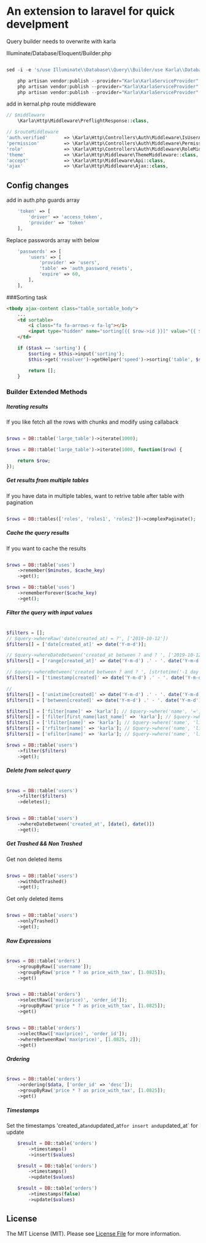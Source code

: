 # An extension to laravel for quick develpment

Query builder needs to overwrite with karla

Illuminate/Database/Eloquent/Builder.php

```php

sed -i -e 's/use Illuminate\\Database\\Query\\Builder/use Karla\\Database\\Query\\Builder/g' vendor/laravel/framework/src/Illuminate/Database/Eloquent/Model.php

```

```php
    php artisan vendor:publish --provider="Karla\KarlaServiceProvider" --tag="config"
    php artisan vendor:publish --provider="Karla\KarlaServiceProvider" --tag="assets"
    php artisan vendor:publish --provider="Karla\KarlaServiceProvider" --tag="views"
```

add in kernal.php route middleware
```php
// $middleware
    \Karla\Http\Middleware\PreflightResponse::class,

// $routeMiddleware
'auth.verified'      => \Karla\Http\Controllers\Auth\Middleware\IsUserActivated::class,
'permission'         => \Karla\Http\Controllers\Auth\Middleware\PermissionMiddleware::class,
'role'               => \Karla\Http\Controllers\Auth\Middleware\RoleMiddleware::class,
'theme'              => \Karla\Http\Middleware\ThemeMiddleware::class,
'accept'             => \Karla\Http\Middleware\Api::class,
'ajax'               => \Karla\Http\Middleware\Ajax::class,

```

## Config changes

add in auth.php guards array
```php
    'token' => [
        'driver' => 'access_token',
        'provider' => 'token'
    ],
```

Replace passwords array with below
```php
    'passwords' => [
        'users' => [
            'provider' => 'users',
            'table' => 'auth_password_resets',
            'expire' => 60,
        ],
    ],
```

###Sorting task

```html
<tbody ajax-content class="table_sortable_body">
    ...
    <td sortable>
        <i class="fa fa-arrows-v fa-lg"></i>
        <input type="hidden" name="sorting[{{ $row->id }}]" value="{{ $row->ordering }}">
    </td>
```

```php
    if ($task == 'sorting') {
        $sorting = $this->input('sorting');
        $this->get('resolver')->getHelper('speed')->sorting('table', $sorting, 'id');

        return [];
    }
```

### Builder Extended Methods

##### Iterating results

If you like fetch all the rows with chunks and modify using callaback

```php

$rows = DB::table('large_table')->iterate(1000);

$rows = DB::table('large_table')->iterate(1000, function($row) {

    return $row;
});

```

##### Get results from multiple tables

If you have data in multiple tables, want to retrive table after table with pagination

```php

$rows = DB::tables(['roles', 'roles1', 'roles2'])->complexPaginate();

```

##### Cache the query results

If you want to cache the results

```php

$rows = DB::table('uses')
    ->remember($minutes, $cache_key)
    ->get();

$rows = DB::table('uses')
    ->rememberForever($cache_key)
    ->get();

```

##### Filter the query with input values

```php

$filters = [];
// $query->whereRaw('date(created_at) = ?', ['2019-10-12'])
$filters[] = ['date[created_at]' => date('Y-m-d')];

// $query->whereDateBetween('created_at between ? and ? ', ['2019-10-12', '2019-10-22'])
$filters[] = ['range[created_at]' => date('Y-m-d') .' - '. date('Y-m-d')];

// $query->whereBetween('created between ? and ? ', [strtotime('-1 day'), time()])
$filters[] = ['timestamp[created]' => date('Y-m-d') .' - '. date('Y-m-d')]; 

//
$filters[] = ['unixtime[created]' => date('Y-m-d') .' - '. date('Y-m-d')]; 
$filters[] = ['between[created]' => date('Y-m-d') .' - '. date('Y-m-d')]; 

$filters[] = ['filter[name]' => 'karla']; // $query->where('name', '=', 'karla')
$filters[] = ['filter[first_name|last_name]' => 'karla']; // $query->where('first_name', '=', 'karla')->orWhere()
$filters[] = ['lfilter[name]' => 'karla']; // $query->where('name', 'like', '%karla%')
$filters[] = ['rfilter[name]' => 'karla']; // $query->where('name', 'like', 'karla%')
$filters[] = ['efilter[name]' => 'karla']; // $query->where('name', 'like', '%karla')

$rows = DB::table('users')
    ->filter($filters)
    ->get();

```

##### Delete from select query

```php

$rows = DB::table('users')
    ->filter($filters)
    ->deletes();

```


```php

$rows = DB::table('users')
    ->whereDateBetween('created_at', [date(), date()])
    ->get();

```

##### Get Trashed && Non Trashed

Get non deleted items

```php

$rows = DB::table('users')
    ->withOutTrashed()
    ->get();

```

Get only deleted items
```php

$rows = DB::table('users')
    ->onlyTrashed()
    ->get();

```

##### Raw Expressions

```php

$rows = DB::table('orders')
    ->groupByRaw(['username']);
    ->groupByRaw('price * ? as price_with_tax', [1.0825]);
    ->get()
```

```php

$rows = DB::table('orders')
    ->selectRaw(['max(price)', 'order_id']);
    ->groupByRaw('price * ? as price_with_tax', [1.0825]);
    ->get()
```

```php

$rows = DB::table('orders')
    ->selectRaw(['max(price)', 'order_id']);
    ->whereBetweenRaw('max(price)', [1.0825, 2]);
    ->get()
```

##### Ordering

```php

$rows = DB::table('orders')
    ->ordering($data, ['order_id' => 'desc']);
    ->groupByRaw('price * ? as price_with_tax', [1.0825]);
    ->get()
```

##### Timestamps

Set the timestamps 'created_at` and `updated_at` for insert and `updated_at` for update

```php
    $result = DB::table('orders')
        ->timestamps()
        ->insert($values)

```

```php
    $result = DB::table('orders')
        ->timestamps()
        ->update($values)

```

```php
    $result = DB::table('orders')
        ->timestamps(false)
        ->update($values)

```

## License

The MIT License (MIT). Please see [License File](LICENSE.md) for more information.
